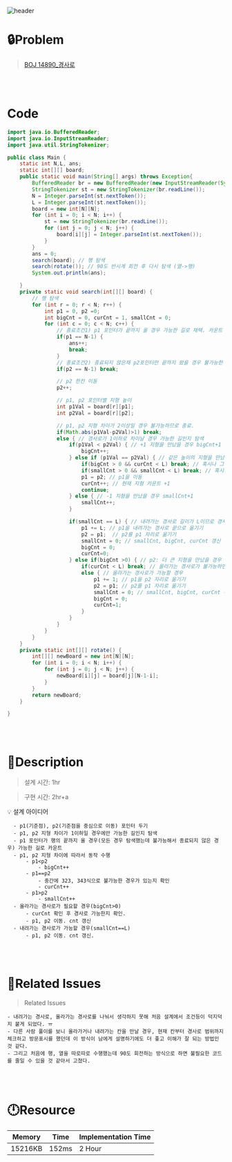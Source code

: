 ![header](https://capsule-render.vercel.app/api?type=waving&height=200&color=0:B2E6FF,100:FFB2D6&text=BOJ%2014890&fontColor=FFFFFF&fontAlign=80&fontAlignY=35&fontSize=50)

# **🔒Problem**

> [BOJ 14890_경사로](https://www.acmicpc.net/problem/14890)

<br>
<br>

# **Code**

```java
import java.io.BufferedReader;
import java.io.InputStreamReader;
import java.util.StringTokenizer;

public class Main {
    static int N,L, ans;
    static int[][] board;
    public static void main(String[] args) throws Exception{
        BufferedReader br = new BufferedReader(new InputStreamReader(System.in));
        StringTokenizer st = new StringTokenizer(br.readLine());
        N = Integer.parseInt(st.nextToken());
        L = Integer.parseInt(st.nextToken());
        board = new int[N][N];
        for (int i = 0; i < N; i++) {
            st = new StringTokenizer(br.readLine());
            for (int j = 0; j < N; j++) {
                board[i][j] = Integer.parseInt(st.nextToken());
            }
        }
        ans = 0;
        search(board); // 행 탐색
        search(rotate()); // 90도 반시계 회전 후 다시 탐색 (열->행)
        System.out.println(ans);

    }
    private static void search(int[][] board) {
        // 행 탐색 
        for (int r = 0; r < N; r++) {
            int p1 = 0, p2 =0;
            int bigCnt = 0, curCnt = 1, smallCnt = 0;
            for (int c = 0; c < N; c++) {
                // 종료조건1) p1 포인터가 끝까지 올 경우 가능한 길로 채택. 카운트 후 다음 길 탐색.
                if(p1 == N-1) {
                    ans++;
                    break;
                }
                // 종료조건2) 종료되지 않은채 p2포인터만 끝까지 왔을 경우 불가능한 길. 종료
                if(p2 == N-1) break;

                // p2 한칸 이동
                p2++;

                // p1, p2 포인터별 지형 높이
                int p1Val = board[r][p1];
                int p2Val = board[r][p2];

                // p1, p2 지형 차이가 2이상일 경우 불가능하므로 종료.
                if(Math.abs(p1Val-p2Val)>1) break;
                else { // 경사로가 1이하로 차이날 경우 가능한 길인지 탐색
                    if(p1Val < p2Val) { // +1 지형을 만났을 경우 bigCnt+1
                        bigCnt++;
                    } else if (p1Val == p2Val) { // 같은 높이의 지형을 만났을 경우
                        if(bigCnt > 0 && curCnt < L) break; // 혹시나 그 전에 더 높은 지형을 만났었고,경사로가 만들어질 수 없으면 종료 (e.g 343)
                        if(smallCnt > 0 && smallCnt < L) break; // 혹시나 그 전에 더 낮은 지형을 만났었고 경사로가 만들어질 수 없으면 종료 (e.g 323)
                        p1 = p2; // p1을 이동
                        curCnt++; // 현재 지형 카운트 +1
                        continue;
                    } else { // -1 지형을 만났을 경우 smallCnt+1
                        smallCnt++;
                    }

                    if(smallCnt == L) { // 내려가는 경사로 길이가 L이므로 경사로 설치 가능
                        p1 += L; // p1을 내려가는 경사로 끝으로 옮기기
                        p2 = p1;  // p2를 p1 자리로 옮기기
                        smallCnt = 0; // smallCnt, bigCnt, curCnt 갱신
                        bigCnt = 0;
                        curCnt=0;
                    } else if(bigCnt >0) { // p2: 더 큰 지형을 만났을 경우
                        if(curCnt < L) break; // 올라가는 경사로가 불가능하면(경사로 길이만큼 현재 지형이 없을 경우) 종료
                        else { // 올라가는 경사로가 가능할 경우 
                            p1 += 1; // p1을 p2 자리로 옮기기
                            p2 = p1; // p2를 p1 자리로 옮기기
                            smallCnt = 0; // smallCnt, bigCnt, curCnt 갱신
                            bigCnt = 0;
                            curCnt=1;
                        }
                    }
                }
            }
        }
    }
    private static int[][] rotate() {
        int[][] newBoard = new int[N][N];
        for (int i = 0; i < N; i++) {
            for (int j = 0; j < N; j++) {
                newBoard[i][j] = board[j][N-1-i];
            }
        }
        return newBoard;
    }

}

```

<br>
<br>

# **🔑Description**

> 설계 시간: 1hr

> 구현 시간: 2hr+a
<aside>
💡 설계 아이디어

      - p1(기준점), p2(기준점을 중심으로 이동) 포인터 두기
      - p1, p2 지형 차이가 1이하일 경우에만 가능한 길인지 탐색
      - p1 포인터가 행의 끝까지 올 경우(모든 경우 탐색했는데 불가능해서 종료되지 않은 경우) 가능한 길로 카운트
      - p1, p2 지형 차이에 따라서 동작 수행
          - p1<p2
              - bigCnt++
          - p1==p2
              - 중간에 323, 343식으로 불가능한 경우가 있는지 확인
              - curCnt++
          - p1>p2
              - smallCnt++
      - 올라가는 경사로가 필요할 경우(bigCnt>0)
          - curCnt 확인 후 경사로 가능한지 확인.
          - p1, p2 이동. cnt 갱신
      - 내려가는 경사로가 가능할 경우(smallCnt==L)
          - p1, p2 이동. cnt 갱신.

</aside>

<br>
<br>

# **📑Related Issues**

> Related Issues
<aside>

    - 내려가는 경사로, 올라가는 경사로를 나눠서 생각하지 못해 처음 설계에서 조건등이 덕지덕지 붙게 되었다. ㅠ
    - 다른 사람 풀이를 보니 올라가거나 내려가는 칸을 만날 경우, 현재 칸부터 경사로 범위까지 체크하고 방문표시를 했던데 이 방식이 남에게 설명하기에도 더 좋고 이해가 잘 되는 방법인 것 같다. 
    - 그리고 처음에 행, 열을 따로따로 수행했는데 90도 회전하는 방식으로 하면 불필요한 코드를 줄일 수 있을 것 같아서 고쳤다.

</aside>

<br>
<br>

# **🕛Resource**

| Memory | Time  | Implementation Time |
| -- |-------|---------------------|
| 15216KB | 152ms | 2 Hour  |
